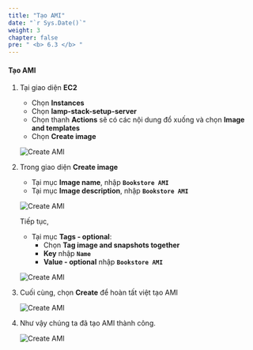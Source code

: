 ```yaml
---
title: "Tạo AMI"
date: "`r Sys.Date()`"
weight: 3
chapter: false
pre: " <b> 6.3 </b> "
---
```


#### Tạo AMI

1. Tại giao diện **EC2**

   - Chọn **Instances**
   - Chọn **lamp-stack-setup-server**
   - Chọn thanh **Actions** sẽ có các nội dung đổ xuống và chọn **Image and templates**
   - Chọn **Create image**

   ![Create AMI](/workshop1-FCJ2024/images/6-DeployApplication/6.3-Create%20AMI/0001-createami.png?featherlight=false&width=90pc)

2. Trong giao diện **Create image**

   - Tại mục **Image name**, nhập **`Bookstore AMI`**
   - Tại mục **Image description**, nhập **`Bookstore AMI`**

   ![Create AMI](/workshop1-FCJ2024/images/6-DeployApplication/6.3-Create%20AMI/0002-createami.png?featherlight=false&width=90pc)

   Tiếp tục,

   - Tại mục **Tags - optional**:
     - Chọn **Tag image and snapshots together**
     - **Key** nhập **`Name`**
     - **Value - optional** nhập **`Bookstore AMI`**

   ![Create AMI](/workshop1-FCJ2024/images/6-DeployApplication/6.3-Create%20AMI/0003-createami.png?featherlight=false&width=90pc)

3. Cuối cùng, chọn **Create** để hoàn tất việt tạo AMI

   ![Create AMI](/workshop1-FCJ2024/images/6-DeployApplication/6.3-Create%20AMI/0004-createami.png?featherlight=false&width=90pc)

4. Như vậy chúng ta đã tạo AMI thành công.

   ![Create AMI](/workshop1-FCJ2024/images/6-DeployApplication/6.3-Create%20AMI/0005-createami.png?featherlight=false&width=90pc)

